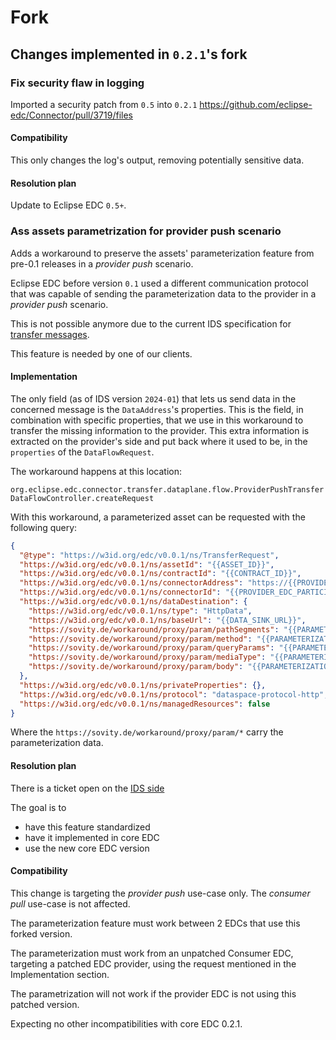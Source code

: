 # Fork

## Changes implemented in `0.2.1`'s fork

### Fix security flaw in logging

Imported a security patch from `0.5` into `0.2.1` https://github.com/eclipse-edc/Connector/pull/3719/files

#### Compatibility

This only changes the log's output, removing potentially sensitive data.

#### Resolution plan

Update to Eclipse EDC `0.5+`.


### Ass assets parametrization for provider push scenario

Adds a workaround to preserve the assets' parameterization feature from pre-0.1 releases in a *provider push* scenario.

Eclipse EDC before version `0.1` used a different communication protocol that was capable of sending the parameterization data to the provider in a *provider push* scenario.

This is not possible anymore due to the current IDS specification for [transfer messages](https://docs.internationaldataspaces.org/ids-knowledgebase/v/dataspace-protocol/transfer-process/transfer.process.protocol#21-transfer-request-message).

This feature is needed by one of our clients.

#### Implementation

The only field (as of IDS version `2024-01`) that lets us send data in the concerned message is the `DataAddress`'s properties. This is the field, in combination with specific properties, that we use in this workaround to transfer the missing information to the provider.
This extra information is extracted on the provider's side and put back where it used to be, in the `properties` of the `DataFlowRequest`.

The workaround happens at this location:

`org.eclipse.edc.connector.transfer.dataplane.flow.ProviderPushTransferDataFlowController.createRequest`

With this workaround, a parameterized asset can be requested with the following query:

```json
{
  "@type": "https://w3id.org/edc/v0.0.1/ns/TransferRequest",
  "https://w3id.org/edc/v0.0.1/ns/assetId": "{{ASSET_ID}}",
  "https://w3id.org/edc/v0.0.1/ns/contractId": "{{CONTRACT_ID}}",
  "https://w3id.org/edc/v0.0.1/ns/connectorAddress": "https://{{PROVIDER_EDC_FQDN}}/api/dsp",
  "https://w3id.org/edc/v0.0.1/ns/connectorId": "{{PROVIDER_EDC_PARTICIPANT_ID}}",
  "https://w3id.org/edc/v0.0.1/ns/dataDestination": {
    "https://w3id.org/edc/v0.0.1/ns/type": "HttpData",
    "https://w3id.org/edc/v0.0.1/ns/baseUrl": "{{DATA_SINK_URL}}",
    "https://sovity.de/workaround/proxy/param/pathSegments": "{{PARAMETERIZATION_PATH}}",
    "https://sovity.de/workaround/proxy/param/method": "{{PARAMETERIZATION_METHOD}}",
    "https://sovity.de/workaround/proxy/param/queryParams": "{{PARAMETERIZATION_QUERY}}",
    "https://sovity.de/workaround/proxy/param/mediaType": "{{PARAMETERIZATION_CONTENTTYPE}}",
    "https://sovity.de/workaround/proxy/param/body": "{{PARAMETERIZATION_BODY}}"
  },
  "https://w3id.org/edc/v0.0.1/ns/privateProperties": {},
  "https://w3id.org/edc/v0.0.1/ns/protocol": "dataspace-protocol-http",
  "https://w3id.org/edc/v0.0.1/ns/managedResources": false
}
```

Where the `https://sovity.de/workaround/proxy/param/*` carry the parameterization data.

#### Resolution plan

There is a ticket open on the [IDS side](https://github.com/International-Data-Spaces-Association/ids-specification/discussions/262)

The goal is to
* have this feature standardized
* have it implemented in core EDC
* use the new core EDC version

#### Compatibility

This change is targeting the *provider push* use-case only. The *consumer pull* use-case is not affected.

The parameterization feature must work between 2 EDCs that use this forked version.

The parameterization must work from an unpatched Consumer EDC, targeting a patched EDC provider, using the request mentioned in the Implementation section.

The parametrization will not work if the provider EDC is not using this patched version.

Expecting no other incompatibilities with core EDC 0.2.1.
